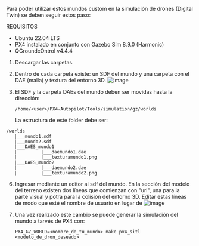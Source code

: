 Para poder utilizar estos mundos custom en la simulación de drones (Digital Twin) se deben seguir estos paso:

REQUISITOS 
- Ubuntu 22.04 LTS
- PX4 instalado en conjunto con Gazebo Sim 8.9.0 (Harmonic)
- QGroundcOntrol v4.4.4

1) Descargar las carpetas.
   
3) Dentro de cada carpeta existe: un SDF del mundo y una carpeta con el DAE (malla) y textura del entorno 3D.
  ![image](https://github.com/user-attachments/assets/55b92da9-f89f-494c-b624-ee851707dfd3)

4) El SDF y la carpeta DAEs del mundo deben ser movidas hasta la dirección:
   ```
   /home/<user>/PX4-Autopilot/Tools/simulation/gz/worlds
   ```
   
   La estructura de este folder debe ser:
```
/worlds
   |___mundo1.sdf
   |___mundo2.sdf
   |___DAES_mundo1
   |         |___daemundo1.dae
   |         |___texturamundo1.png
   |___DAES_mundo2
   |         |___daemundo2.dae
   |         |___texturamundo2.png
```

   
6)  Ingresar mediante un editor al sdf del mundo. En la sección del modelo del terreno existen dos líneas que
     comienzan con "uri", una para la parte visual y potra para la colisión del entorno 3D. Editar estas líneas
    de modo que esté el nombre de usuario en lugar de <user>
    ![image](https://github.com/user-attachments/assets/7ae67c6f-5fae-4fd2-9abd-534843592e88)

7) Una vez realizado este cambio se puede generar la simulación del mundo a tarvés de PX4 con:
   
   ```
   PX4_GZ_WORLD=<nombre_de_tu_mundo> make px4_sitl <modelo_de_dron_deseado>
   ```
